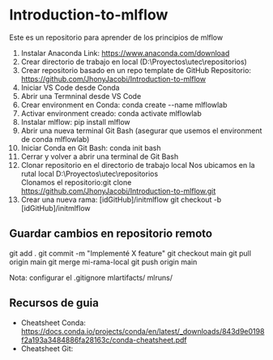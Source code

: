 # Introduction-to-mlflow
Este es un repositorio para aprender de los principios de mlflow

1. Instalar Anaconda
   Link: https://www.anaconda.com/download
2. Crear directorio de trabajo en local (D:\Proyectos\utec\repositorios\)
3. Crear repositorio basado en un repo template de GitHub
   Repositorio: https://github.com/JhonyJacobi/Introduction-to-mlflow
4. Iniciar VS Code desde Conda
5. Abrir una Termninal desde VS Code
6. Crear environment en Conda: conda create --name mlflowlab
7. Activar environment creado: conda activate mlflowlab
8. Instalar mlflow: pip install mlflow
9. Abrir una nueva terminal Git Bash (asegurar que usemos el environment de conda mlflowlab)
10. Iniciar Conda en Git Bash: conda init bash
11. Cerrar y volver a abrir una terminal de Git Bash
12. Clonar repositorio en el directorio de trabajo local
   Nos ubicamos en la rutal local D:\Proyectos\utec\repositorios\
   Clonamos el repositorio:git clone https://github.com/JhonyJacobi/Introduction-to-mlflow.git
14. Crear una nueva rama: [idGitHub]/initmlflow
    git checkout -b [idGitHub]/initmlflow   
   
## Guardar cambios en repositorio remoto
git add .
git commit -m "Implementé X feature"
git checkout main
git pull origin main
git merge mi-rama-local
git push origin main

Nota: configurar el .gitignore
mlartifacts/
mlruns/

## Recursos de guia
- Cheatsheet Conda: https://docs.conda.io/projects/conda/en/latest/_downloads/843d9e0198f2a193a3484886fa28163c/conda-cheatsheet.pdf
- Cheatsheet Git:
